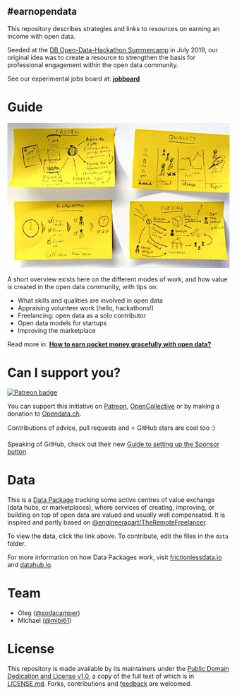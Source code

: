 #earnopendata
---

This repository describes strategies and links to resources on earning an income with open data.

Seeded at the [DB Open-Data-Hackathon Summercamp](https://dbmindbox.com/en/db-opendata-hackathons/hackathons/db-open-data-hackathon-community-summercamp-juli-2019/) in July 2019, our original idea was to create a resource to strengthen the basis for professional engagement within the open data community.

See our experimental jobs board at: **[jobboard](https://github.com/loleg/jobboard)**

# Guide

![](img/sketch_20190720_004840.jpg)

A short overview exists here on the different modes of work, and how value is created in the open data community, with tips on:

- What skills and qualities are involved in open data
- Appraising volunteer work (hello, hackathons!)
- Freelancing: open data as a solo contributor
- Open data models for startups
- Improving the marketplace

Read more in: **[How to earn pocket money gracefully with open data?](GUIDE.md)**

# Can I support you?

[![Patreon badge](https://bulma.io/images/become-a-patron.png)](https://www.patreon.com/sodacamper)

You can support this initiative on [Patreon](https://www.patreon.com/sodacamper), [OpenCollective](https://opencollective.com/dat-alets-ch) or by making a donation to [Opendata.ch](https://opendata.ch/organisation/spenden/).

Contributions of advice, pull requests and :star: GitHub stars are cool too :)

Speaking of GitHub, check out their new [Guide to setting up the Sponsor button](https://help.github.com/en/articles/displaying-a-sponsor-button-in-your-repository)

# Data

This is a [Data Package](https://frictionlessdata.io/data-packages/) tracking some active centres of value exchange (data hubs, or marketplaces), where services of creating, improving, or building on top of open data are valued and usually well compensated. It is inspired and partly based on [@engineerapart/TheRemoteFreelancer](https://github.com/engineerapart/TheRemoteFreelancer).

To view the data, click the link above. To contribute, edit the files in the `data` folder.

For more information on how Data Packages work, visit [frictionlessdata.io](https://frictionlessdata.io/guides/data-package/) and [datahub.io](https://datahub.io/docs/data-packages/publish-faq).

# Team

- Oleg ([@sodacamper](https://twitter.com/sodacamper))
- Michael ([@mibi61](https://twitter.com/mibi61))

# License

This repository is made available by its maintainers under the [Public Domain Dedication and License v1.0](http://www.opendatacommons.org/licenses/pddl/1.0/), a copy of the full text of which is in [LICENSE.md](LICENSE.md). Forks, contributions and [feedback](https://github.com/loleg/earnopendata/issues) are welcomed.
